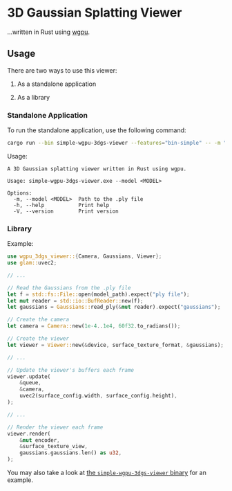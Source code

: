 # 3D Gaussian Splatting Viewer

...written in Rust using [wgpu](https://wgpu.rs/).

## Usage

There are two ways to use this viewer:

1. As a standalone application

2. As a library

### Standalone Application

To run the standalone application, use the following command:

```sh
cargo run --bin simple-wgpu-3dgs-viewer --features="bin-simple" -- -m "path/to/model.ply"
```

Usage:

```
A 3D Gaussian splatting viewer written in Rust using wgpu.

Usage: simple-wgpu-3dgs-viewer.exe --model <MODEL>

Options:
  -m, --model <MODEL>  Path to the .ply file
  -h, --help           Print help
  -V, --version        Print version
```

### Library

Example:

```rust
use wgpu_3dgs_viewer::{Camera, Gaussians, Viewer};
use glam::uvec2;

// ...

// Read the Gaussians from the .ply file
let f = std::fs::File::open(model_path).expect("ply file");
let mut reader = std::io::BufReader::new(f);
let gaussians = Gaussians::read_ply(&mut reader).expect("gaussians");

// Create the camera
let camera = Camera::new(1e-4..1e4, 60f32.to_radians());

// Create the viewer
let viewer = Viewer::new(&device, surface_texture_format, &gaussians);

// ...

// Update the viewer's buffers each frame
viewer.update(
    &queue,
    &camera,
    uvec2(surface_config.width, surface_config.height),
);

// ...

// Render the viewer each frame
viewer.render(
    &mut encoder,
    &surface_texture_view,
    gaussians.gaussians.len() as u32,
);
```

You may also take a look at [the `simple-wgpu-3dgs-viewer` binary](./src/bin/simple.rs) for an example.